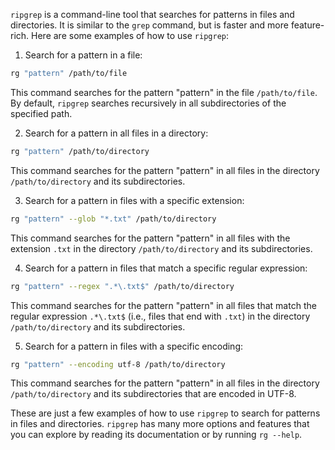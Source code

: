 `ripgrep` is a command-line tool that searches for patterns in files and directories. It is similar to the `grep` command, but is faster and more feature-rich. Here are some examples of how to use `ripgrep`:

1.  Search for a pattern in a file:

```bash
rg "pattern" /path/to/file
```

This command searches for the pattern "pattern" in the file `/path/to/file`. By default, `ripgrep` searches recursively in all subdirectories of the specified path.

2.  Search for a pattern in all files in a directory:

```bash
rg "pattern" /path/to/directory
```

 This command searches for the pattern "pattern" in all files in the directory `/path/to/directory` and its subdirectories.

3.  Search for a pattern in files with a specific extension:

```bash
rg "pattern" --glob "*.txt" /path/to/directory
```

This command searches for the pattern "pattern" in all files with the extension `.txt` in the directory `/path/to/directory` and its subdirectories.

4.  Search for a pattern in files that match a specific regular expression:

```bash
rg "pattern" --regex ".*\.txt$" /path/to/directory
```

This command searches for the pattern "pattern" in all files that match the regular expression `.*\.txt$` (i.e., files that end with `.txt`) in the directory `/path/to/directory` and its subdirectories.

5.  Search for a pattern in files with a specific encoding:

```bash
rg "pattern" --encoding utf-8 /path/to/directory
```

 This command searches for the pattern "pattern" in all files in the directory `/path/to/directory` and its subdirectories that are encoded in UTF-8.

These are just a few examples of how to use `ripgrep` to search for patterns in files and directories. `ripgrep` has many more options and features that you can explore by reading its documentation or by running `rg --help`.